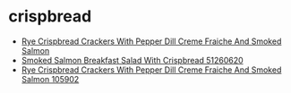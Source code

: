 # crispbread

 * [Rye Crispbread Crackers With Pepper Dill Creme Fraiche And Smoked Salmon](../../index/r/rye-crispbread-crackers-with-pepper-dill-creme-fraiche-and-smoked-salmon-105902.json)
 * [Smoked Salmon Breakfast Salad With Crispbread 51260620](../../index/-/-smoked-salmon-breakfast-salad-with-crispbread-51260620.json)
 * [Rye Crispbread Crackers With Pepper Dill Creme Fraiche And Smoked Salmon 105902](../../index/r/rye-crispbread-crackers-with-pepper-dill-creme-fraiche-and-smoked-salmon-105902.json)
